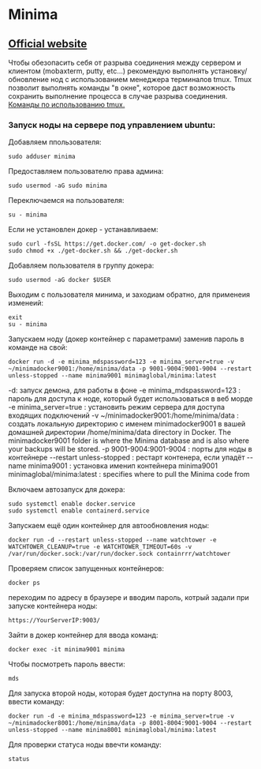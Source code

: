 # Minima

## [Official website](https://www.minima.global)

Чтобы обезопасить себя от разрыва соединения между сервером и клиентом (mobaxterm, putty, etc...) рекомендую выполнять установку/обновление нод с использованием менеджера терминалов tmux. Tmux позволит выполнять команды "в окне", которое даст возможность сохранить выполнение процесса в случае разрыва соединения. [Команды по использованию tmux.](https://github.com/CrypComNods/manual_testnet_nodes/blob/main/tmux_commands.md)

### Запуск ноды на сервере под управлением ubuntu:

Добавляем ппользователя:
```
sudo adduser minima
```
Предоставляем пользователю права админа:
```
sudo usermod -aG sudo minima
```
Переключаемся на пользователя:
```
su - minima
```
Если не установлен докер - устанавливаем:
```
sudo curl -fsSL https://get.docker.com/ -o get-docker.sh
sudo chmod +x ./get-docker.sh && ./get-docker.sh
```
Добавляем пользователя в группу докера:
```
sudo usermod -aG docker $USER
```
Выходим с пользователя минима, и заходиам обратно, для применеия изменеий:
```
exit
su - minima
```
Запускаем ноду (докер контейнер с параметрами) заменив пароль в команде на свой:
```
docker run -d -e minima_mdspassword=123 -e minima_server=true -v ~/minimadocker9001:/home/minima/data -p 9001-9004:9001-9004 --restart unless-stopped --name minima9001 minimaglobal/minima:latest
```
-d: запуск демона, для работы в фоне
-e minima_mdspassword=123 : пароль для доступа к ноде, который будет использоваться в веб морде
-e minima_server=true : установить режим сервера для доступа входящих подключений
-v ~/minimadocker9001:/home/minima/data : создать локальную директорию с именем minimadocker9001 в вашей домашней директории /home/minima/data directory in Docker. The minimadocker9001 folder is where the Minima database and is also where your backups will be stored.
-p 9001-9004:9001-9004 : порты для ноды в контейнере
--restart unless-stopped : рестарт контенера, если упадёт
--name minima9001 : установка именип контейнера minima9001
minimaglobal/minima:latest : specifies where to pull the Minima code from

Включаем автозапуск для докера:
```
sudo systemctl enable docker.service
sudo systemctl enable containerd.service
```
Запускаем ещё один контейнер для автообновления ноды:
```
docker run -d --restart unless-stopped --name watchtower -e WATCHTOWER_CLEANUP=true -e WATCHTOWER_TIMEOUT=60s -v /var/run/docker.sock:/var/run/docker.sock containrrr/watchtower
```
Проверяем список запущенных контейнеров:
```
docker ps
```
переходим по адресу в браузере и вводим пароль, котрый задали при запуске контейнера ноды:
```
https://YourServerIP:9003/
```
Зайти в докер контейнер для ввода команд:
```
docker exec -it minima9001 minima
```
Чтобы посмотреть пароль ввести:
```
mds
```
Для запуска второй ноды, которая будет доступна на порту 8003, ввести команду:
```
docker run -d -e minima_mdspassword=123 -e minima_server=true -v ~/minimadocker8001:/home/minima/data -p 8001-8004:9001-9004 --restart unless-stopped --name minima8001 minimaglobal/minima:latest
```
Для проверки статуса ноды ввечти команду:
```
status
```
